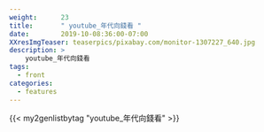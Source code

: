 ```yaml
---
weight:      23
title:       " youtube_年代向錢看 "
date:        2019-10-08:36:00-07:00
XXresImgTeaser: teaserpics/pixabay.com/monitor-1307227_640.jpg
description: >
    youtube_年代向錢看
tags:
  - front
categories:
  - features
---
```


{{< my2genlistbytag "youtube_年代向錢看" >}}
